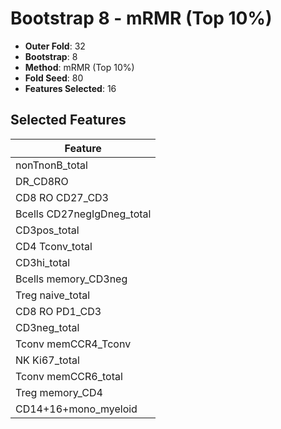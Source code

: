 # Bootstrap 8 - mRMR (Top 10%)

- **Outer Fold**: 32
- **Bootstrap**: 8
- **Method**: mRMR (Top 10%)
- **Fold Seed**: 80
- **Features Selected**: 16

## Selected Features

| Feature |
|---------|
| nonTnonB_total |
| DR_CD8RO |
| CD8 RO CD27_CD3 |
| Bcells CD27negIgDneg_total |
| CD3pos_total |
| CD4 Tconv_total |
| CD3hi_total |
| Bcells memory_CD3neg |
| Treg naive_total |
| CD8 RO PD1_CD3 |
| CD3neg_total |
| Tconv memCCR4_Tconv |
| NK Ki67_total |
| Tconv memCCR6_total |
| Treg memory_CD4 |
| CD14+16+mono_myeloid |
